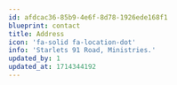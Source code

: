```yaml
---
id: afdcac36-85b9-4e6f-8d78-1926ede168f1
blueprint: contact
title: Address
icon: 'fa-solid fa-location-dot'
info: 'Starlets 91 Road, Ministries.'
updated_by: 1
updated_at: 1714344192
---
```


